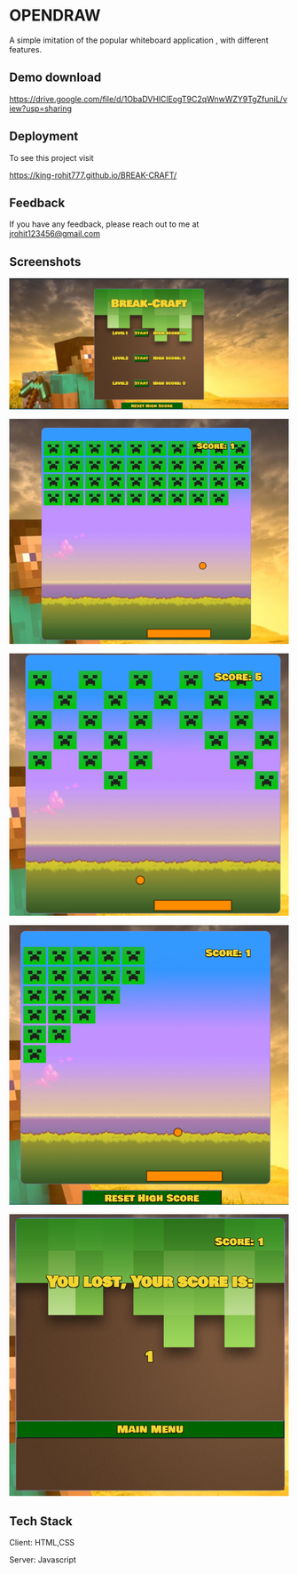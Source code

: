# OPENDRAW

A simple imitation of the popular whiteboard application , with different features.


## Demo download

https://drive.google.com/file/d/1ObaDVHlClEogT9C2qWnwWZY9TgZfuniL/view?usp=sharing


## Deployment

To see this project visit

https://king-rohit777.github.io/BREAK-CRAFT/



## Feedback

If you have any feedback, please reach out to me at jrohit123456@gmail.com


## Screenshots

![App Screenshot](https://github.com/king-rohit777/BREAK-CRAFT/blob/main/first.PNG)

![App Screenshot](https://github.com/king-rohit777/BREAK-CRAFT/blob/main/LV1.PNG)

![App Screenshot](https://github.com/king-rohit777/BREAK-CRAFT/blob/main/LV2.PNG)

![App Screenshot](https://github.com/king-rohit777/BREAK-CRAFT/blob/main/lv3.PNG)

![App Screenshot](https://github.com/king-rohit777/BREAK-CRAFT/blob/main/lost.PNG)
## Tech Stack

Client: HTML,CSS

Server: Javascript
